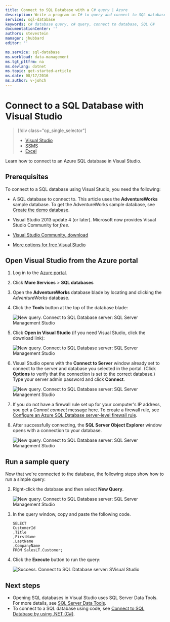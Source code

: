 ```yaml
---
title: Connect to SQL Database with a C# query | Azure
description: Write a program in C# to query and connect to SQL database. Info about IP addresses, connection strings, secure login, and free Visual Studio.
services: sql-database
keywords: c# database query, c# query, connect to database, SQL C#
documentationCenter: ''
authors: stevestein
manager: jhubbard
editor: ''

ms.service: sql-database
ms.workload: data-management
ms.tgt_pltfrm: na
ms.devlang: dotnet
ms.topic: get-started-article
ms.date: 08/17/2016
ms.author: v-johch
---
```


# Connect to a SQL Database with Visual Studio

> [!div class="op_single_selector"]
>- [Visual Studio](./sql-database-connect-query.md)
>- [SSMS](./sql-database-connect-query-ssms.md)
>- [Excel](./sql-database-connect-excel.md)

Learn how to connect to an Azure SQL database in Visual Studio. 

## Prerequisites

To connect to a SQL database using Visual Studio, you need the following: 

- A SQL database to connect to. This article uses the **AdventureWorks** sample database. To get the AdventureWorks sample database, see [Create the demo database](./sql-database-get-started.md).

- Visual Studio 2013 update 4 (or later). Microsoft now provides Visual Studio Community for *free*.
 - [Visual Studio Community, download](http://www.visualstudio.com/products/visual-studio-community-vs)
 - [More options for free Visual Studio](http://www.visualstudio.com/products/free-developer-offers-vs.aspx)

## Open Visual Studio from the Azure portal

1. Log in to the [Azure portal](https://portal.azure.cn/).

2. Click **More Services** > **SQL databases**
3. Open the **AdventureWorks** database blade by locating and clicking the *AdventureWorks* database.

6. Click the **Tools** button at the top of the database blade:

    ![New query. Connect to SQL Database server: SQL Server Management Studio](./media/sql-database-connect-query/tools.png)

7. Click **Open in Visual Studio** (if you need Visual Studio, click the download link):

    ![New query. Connect to SQL Database server: SQL Server Management Studio](./media/sql-database-connect-query/open-in-vs.png)

8. Visual Studio opens with the **Connect to Server** window already set to connect to the server and database you selected in the portal.  (Click **Options** to verify that the connection is set to the correct database.)
   Type your server admin password and click **Connect**.

    ![New query. Connect to SQL Database server: SQL Server Management Studio](./media/sql-database-connect-query/connect.png)

8. If you do not have a firewall rule set up for your computer's IP address, you get a *Cannot connect* message here. To create a firewall rule, see [Configure an Azure SQL Database server-level firewall rule](./sql-database-configure-firewall-settings.md).

9. After successfully connecting, the **SQL Server Object Explorer** window opens with a connection to your database.

    ![New query. Connect to SQL Database server: SQL Server Management Studio](./media/sql-database-connect-query/sql-server-object-explorer.png)

## Run a sample query

Now that we're connected to the database, the following steps show how to run a simple query:

2. Right-click the database and then select **New Query**.

    ![New query. Connect to SQL Database server: SQL Server Management Studio](./media/sql-database-connect-query/new-query.png)

3. In the query window, copy and paste the following code.

    ```
    SELECT
    CustomerId
    ,Title
    ,FirstName
    ,LastName
    ,CompanyName
    FROM SalesLT.Customer;
    ```

4. Click the **Execute** button to run the query:

    ![Success. Connect to SQL Database server: SVisual Studio](./media/sql-database-connect-query/run-query.png)

## Next steps

- Opening SQL databases in Visual Studio uses SQL Server Data Tools. For more details, see [SQL Server Data Tools](https://msdn.microsoft.com/zh-cn/library/hh272686.aspx).
- To connect to a SQL database using code, see [Connect to SQL Database by using .NET (C#)](./sql-database-develop-dotnet-simple.md).